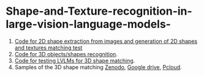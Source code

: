 # Shape-and-Texture-recognition-in-large-vision-language-models-
1) [Code for 2D shape extraction from images and generation of 2D shapes and textures matching test](https://github.com/sagieppel/Automatic-Extraction-Of-Shapes-From-Images-Shape-dataset-generation-)
2) [Code for 3D objects/shapes recognition](https://github.com/sagieppel/Can-vision-language-models-understand-and-match-3D-shapes/).
3) [Code for testing LVLMs for 3D shape matching](https://github.com/sagieppel/Can-vision-language-models-understand-and-match-3D-shapes/).
4) Samples of the 3D shape matching [Zenodo](https://zenodo.org/records/14681299), [Google drive](https://drive.google.com/drive/folders/1pxSnX-qpBfcQ47BbPQmy8pbURk0vXMzu?usp=drive_link), [Pcloud](https://e.pcloud.link/publink/show?code=kZz7FKZ8xfKSIHppBShSuU65cxBvQkorVXV).
